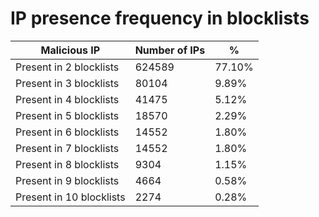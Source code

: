 # IP presence frequency in blocklists
| Malicious IP | Number of IPs | % |
|----|----|----|
| Present in 2 blocklists | 624589 | 77.10% |
| Present in 3 blocklists | 80104 | 9.89% |
| Present in 4 blocklists | 41475 | 5.12% |
| Present in 5 blocklists | 18570 | 2.29% |
| Present in 6 blocklists | 14552 | 1.80% |
| Present in 7 blocklists | 14552 | 1.80% |
| Present in 8 blocklists | 9304 | 1.15% |
| Present in 9 blocklists | 4664 | 0.58% |
| Present in 10 blocklists | 2274 | 0.28% |
